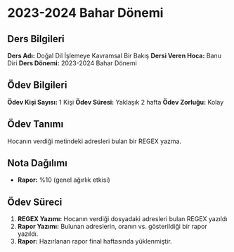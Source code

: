 # 2023-2024 Bahar Dönemi

## Ders Bilgileri
**Ders Adı:** Doğal Dil İşlemeye Kavramsal Bir Bakış
**Dersi Veren Hoca:** Banu Diri
**Ders Dönemi:** 2023-2024 Bahar Dönemi  

## Ödev Bilgileri
**Ödev Kişi Sayısı:** 1 Kişi
**Ödev Süresi:** Yaklaşık 2 hafta
**Ödev Zorluğu:** Kolay 

## Ödev Tanımı
Hocanın verdiği metindeki adresleri bulan bir REGEX yazma.

## Nota Dağılımı
* **Rapor:** %10 (genel ağırlık etkisi)

## Ödev Süreci
1. **REGEX Yazımı:** Hocanın verdiği dosyadaki adresleri bulan REGEX yazıldı
1. **Rapor Yazımı:** Bulunan adreslerin, oranın vs. gösterildiği bir rapor yazıldı.
1. **Rapor:** Hazırlanan rapor final haftasında yüklenmiştir.
